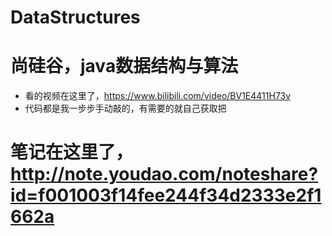 # DataStructures
# 尚硅谷，java数据结构与算法
- 看的视频在这里了，https://www.bilibili.com/video/BV1E4411H73v
- 代码都是我一步步手动敲的，有需要的就自己获取把
# 笔记在这里了，http://note.youdao.com/noteshare?id=f001003f14fee244f34d2333e2f1662a
